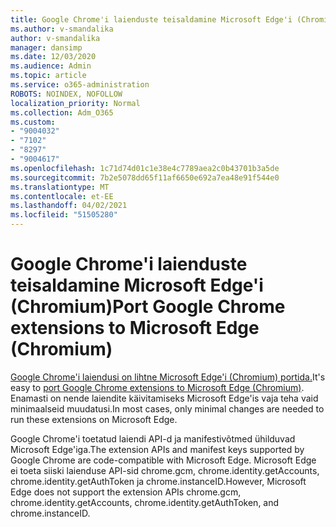 ```yaml
---
title: Google Chrome'i laienduste teisaldamine Microsoft Edge'i (Chromium)
ms.author: v-smandalika
author: v-smandalika
manager: dansimp
ms.date: 12/03/2020
ms.audience: Admin
ms.topic: article
ms.service: o365-administration
ROBOTS: NOINDEX, NOFOLLOW
localization_priority: Normal
ms.collection: Adm_O365
ms.custom:
- "9004032"
- "7102"
- "8297"
- "9004617"
ms.openlocfilehash: 1c71d74d01c1e38e4c7789aea2c0b43701b3a5de
ms.sourcegitcommit: 7b2e5078dd65f11af6650e692a7ea48e91f544e0
ms.translationtype: MT
ms.contentlocale: et-EE
ms.lasthandoff: 04/02/2021
ms.locfileid: "51505280"
---
```

# <a name="port-google-chrome-extensions-to-microsoft-edge-chromium"></a><span data-ttu-id="c001e-102">Google Chrome'i laienduste teisaldamine Microsoft Edge'i (Chromium)</span><span class="sxs-lookup"><span data-stu-id="c001e-102">Port Google Chrome extensions to Microsoft Edge (Chromium)</span></span>

<span data-ttu-id="c001e-103">[Google Chrome'i laiendusi on lihtne Microsoft Edge'i (Chromium) portida.](https://docs.microsoft.com/microsoft-edge/extensions-chromium/developer-guide/port-chrome-extension)</span><span class="sxs-lookup"><span data-stu-id="c001e-103">It's easy to [port Google Chrome extensions to Microsoft Edge (Chromium)](https://docs.microsoft.com/microsoft-edge/extensions-chromium/developer-guide/port-chrome-extension).</span></span> <span data-ttu-id="c001e-104">Enamasti on nende laiendite käivitamiseks Microsoft Edge'is vaja teha vaid minimaalseid muudatusi.</span><span class="sxs-lookup"><span data-stu-id="c001e-104">In most cases, only minimal changes are needed to run these extensions on Microsoft Edge.</span></span>

<span data-ttu-id="c001e-105">Google Chrome'i toetatud laiendi API-d ja manifestivõtmed ühilduvad Microsoft Edge'iga.</span><span class="sxs-lookup"><span data-stu-id="c001e-105">The extension APIs and manifest keys supported by Google Chrome are code-compatible with Microsoft Edge.</span></span> <span data-ttu-id="c001e-106">Microsoft Edge ei toeta siiski laienduse API-sid chrome.gcm, chrome.identity.getAccounts, chrome.identity.getAuthToken ja chrome.instanceID.</span><span class="sxs-lookup"><span data-stu-id="c001e-106">However, Microsoft Edge does not support the extension APIs chrome.gcm, chrome.identity.getAccounts, chrome.identity.getAuthToken, and chrome.instanceID.</span></span>